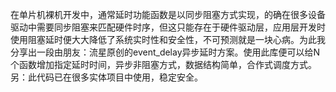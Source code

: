 在单片机裸机开发中，通常延时功能函数是以同步阻塞方式实现，的确在很多设备驱动中需要同步阻塞来匹配硬件时序，但这只能存在于硬件驱动层，应用层开发时使用阻塞延时便大大降低了系统实时性和安全性，不可预测就是一块心病。为此我分享出一段由朋友：流星原创的event_delay异步延时方案。使用此库便可以给N个函数增加指定延时时间，异步非阻塞方式，数据结构简单，合作式调度方式。另：此代码已在很多实体项目中使用，稳定安全。
